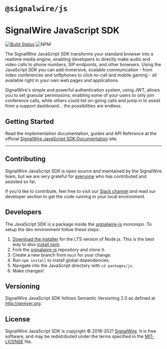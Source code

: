 # `@signalwire/js`

# SignalWire JavaScript SDK


[![Build Status](https://ci.signalwire.com/api/badges/signalwire/signalwire-js/status.svg)](https://ci.signalwire.com/signalwire/signalwire-js) ![NPM](https://img.shields.io/npm/v/@signalwire/js.svg?color=brightgreen)

The SignalWire JavaScript SDK transforms your standard browser into a realtime media engine, enabling developers to directly make audio and video calls to phone numbers, SIP endpoints, and other browsers. Using the JavaScript SDK you can add immersive, scalable communication - from video conferences and softphones to click-to-call and mobile gaming - all available right in your own web pages and applications.

SignalWire's simple and powerful authentication system, using JWT, allows you to set granular permissions, enabling some of your users to only join conference calls, while others could list on-going calls and jump in to assist from a support dashboard... the possibilities are endless.

## Getting Started

Read the implementation documentation, guides and API Reference at the official [SignalWire JavaScript SDK Documentation](https://docs.signalwire.com/topics/relay-sdk-js) site.

---

## Contributing

SignalWire JavaScript SDK is open source and maintained by the SignalWire team, but we are very grateful for [everyone](https://github.com/signalwire/signalwire-js/contributors) who has contributed and assisted so far.

If you'd like to contribute, feel free to visit our [Slack channel](https://signalwire.community/) and read our developer section to get the code running in your local environment.

## Developers

The JavaScript SDK is a package inside the [signalwire-js](https://github.com/signalwire/signalwire-js) _monorepo_. To setup the dev environment follow these steps:

1. [Download the installer](https://nodejs.org/) for the LTS version of Node.js. This is the best way to also [install npm](https://blog.npmjs.org/post/85484771375/how-to-install-npm#_=_).
2. Fork the [signalwire-js](https://github.com/signalwire/signalwire-js) repository and clone it.
3. Create a new branch from `main` for your change.
4. Run `npm install` to install global dependencies.
5. Navigate into the JavaScript directory with `cd packages/js`.
6. Make changes!

## Versioning

SignalWire JavaScript SDK follows Semantic Versioning 2.0 as defined at <http://semver.org>.

## License

SignalWire JavaScript SDK is copyright © 2018-2021
[SignalWire](http://signalwire.com). It is free software, and may be redistributed under the terms specified in the [MIT-LICENSE](https://github.com/signalwire/signalwire-js/blob/master/LICENSE) file.
